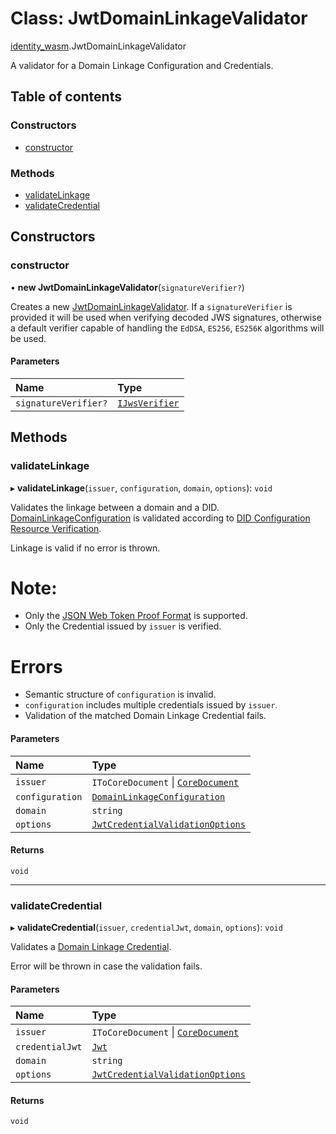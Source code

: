 # Class: JwtDomainLinkageValidator

[identity\_wasm](../modules/identity_wasm.md).JwtDomainLinkageValidator

A validator for a Domain Linkage Configuration and Credentials.

## Table of contents

### Constructors

- [constructor](identity_wasm.JwtDomainLinkageValidator.md#constructor)

### Methods

- [validateLinkage](identity_wasm.JwtDomainLinkageValidator.md#validatelinkage)
- [validateCredential](identity_wasm.JwtDomainLinkageValidator.md#validatecredential)

## Constructors

### constructor

• **new JwtDomainLinkageValidator**(`signatureVerifier?`)

Creates a new [JwtDomainLinkageValidator](identity_wasm.JwtDomainLinkageValidator.md). If a `signatureVerifier` is provided it will be used when
verifying decoded JWS signatures, otherwise a default verifier capable of handling the `EdDSA`, `ES256`, `ES256K`
algorithms will be used.

#### Parameters

| Name | Type |
| :------ | :------ |
| `signatureVerifier?` | [`IJwsVerifier`](../interfaces/identity_wasm.IJwsVerifier.md) |

## Methods

### validateLinkage

▸ **validateLinkage**(`issuer`, `configuration`, `domain`, `options`): `void`

Validates the linkage between a domain and a DID.
[DomainLinkageConfiguration](identity_wasm.DomainLinkageConfiguration.md) is validated according to [DID Configuration Resource Verification](https://identity.foundation/.well-known/resources/did-configuration/#did-configuration-resource-verification).

Linkage is valid if no error is thrown.

# Note:
- Only the [JSON Web Token Proof Format](https://identity.foundation/.well-known/resources/did-configuration/#json-web-token-proof-format)
  is supported.
- Only the Credential issued by `issuer` is verified.

# Errors

 - Semantic structure of `configuration` is invalid.
 - `configuration` includes multiple credentials issued by `issuer`.
 - Validation of the matched Domain Linkage Credential fails.

#### Parameters

| Name | Type |
| :------ | :------ |
| `issuer` | `IToCoreDocument` \| [`CoreDocument`](identity_wasm.CoreDocument.md) |
| `configuration` | [`DomainLinkageConfiguration`](identity_wasm.DomainLinkageConfiguration.md) |
| `domain` | `string` |
| `options` | [`JwtCredentialValidationOptions`](identity_wasm.JwtCredentialValidationOptions.md) |

#### Returns

`void`

___

### validateCredential

▸ **validateCredential**(`issuer`, `credentialJwt`, `domain`, `options`): `void`

Validates a [Domain Linkage Credential](https://identity.foundation/.well-known/resources/did-configuration/#domain-linkage-credential).

Error will be thrown in case the validation fails.

#### Parameters

| Name | Type |
| :------ | :------ |
| `issuer` | `IToCoreDocument` \| [`CoreDocument`](identity_wasm.CoreDocument.md) |
| `credentialJwt` | [`Jwt`](identity_wasm.Jwt.md) |
| `domain` | `string` |
| `options` | [`JwtCredentialValidationOptions`](identity_wasm.JwtCredentialValidationOptions.md) |

#### Returns

`void`
